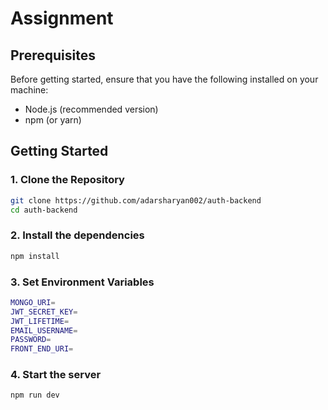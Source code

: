 # Assignment



## Prerequisites

Before getting started, ensure that you have the following installed on your machine:

- Node.js (recommended version)
- npm (or yarn)

## Getting Started

### 1. Clone the Repository

```bash
git clone https://github.com/adarsharyan002/auth-backend
cd auth-backend
```

### 2. Install the dependencies
```bash
npm install
```
### 3. Set Environment Variables
```bash
MONGO_URI=
JWT_SECRET_KEY=
JWT_LIFETIME=
EMAIL_USERNAME=
PASSWORD=
FRONT_END_URI=

```

### 4. Start the server
```bash
npm run dev

